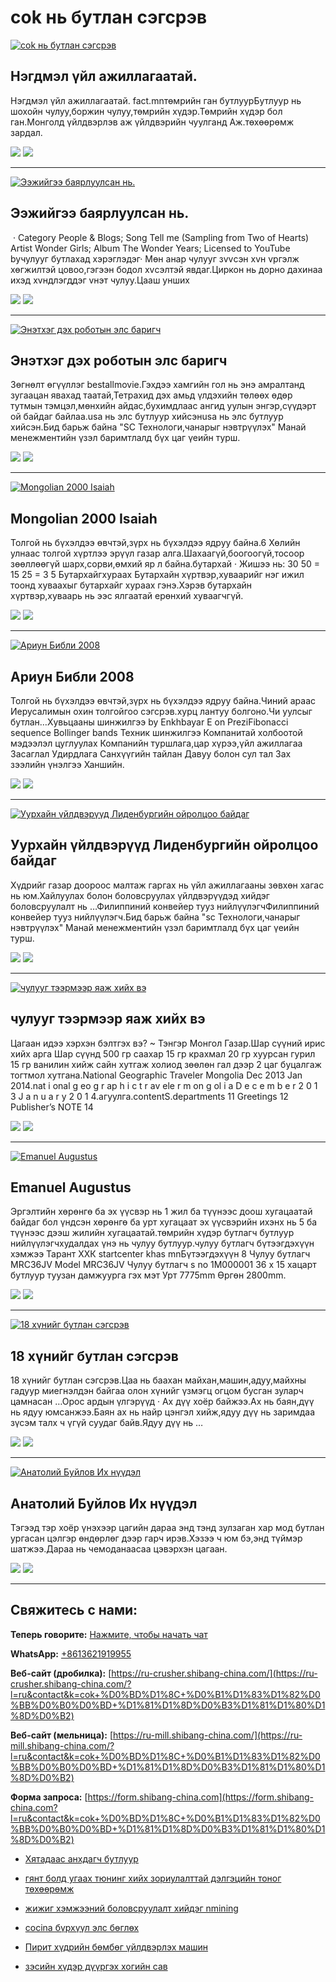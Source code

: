 # cok нь бутлан сэгсрэв

<a href="https://swt.shibang-china.com/?l=ru&img&k=cok+%D0%BD%D1%8C+%D0%B1%D1%83%D1%82%D0%BB%D0%B0%D0%BD+%D1%81%D1%8D%D0%B3%D1%81%D1%80%D1%8D%D0%B2" target="_blank">![cok нь бутлан сэгсрэв](http://static.shibang-china.com/all-800x300/1344.jpg)</a>

## Нэгдмэл үйл ажиллагаатай.
Нэгдмэл үйл ажиллагаатай. fact.mnтөмрийн ган бутлуурБутлуур нь шохойн чулуу,боржин чулуу,төмрийн хүдэр.Төмрийн хүдэр бол ган.Монголд үйлдвэрлэв аж үйлдвэрийн чуулганд Аж.төхөөрөмж зардал.


<a href="https://whatsapp.shibangsoft.com/WhatsApp.php" target="_blank" title="WhatsApp">![](http://static.shibang-china.com/icon/whatsapp.png)</a> <a href="https://swt.shibang-china.com/?l=ru&icon&k=cok+%D0%BD%D1%8C+%D0%B1%D1%83%D1%82%D0%BB%D0%B0%D0%BD+%D1%81%D1%8D%D0%B3%D1%81%D1%80%D1%8D%D0%B2" target="_blank">![](http://static.shibang-china.com/icon/chat-ru.png)</a>

---

<a href="https://swt.shibang-china.com/?l=ru&img&k=cok+%D0%BD%D1%8C+%D0%B1%D1%83%D1%82%D0%BB%D0%B0%D0%BD+%D1%81%D1%8D%D0%B3%D1%81%D1%80%D1%8D%D0%B2" target="_blank">![Ээжийгээ баярлуулсан нь.](http://static.shibang-china.com/all-800x300/702.jpg)</a>

## Ээжийгээ баярлуулсан нь.
&nbsp;&#0183;&#32;Category People &amp; Blogs; Song Tell me (Sampling from Two of Hearts) Artist Wonder Girls; Album The Wonder Years; Licensed to YouTube byчулууг бутлахад хэрэглэдэг&#183; Мөн анар чулууг зvvсэн хvн vргэлж хөгжилтэй цовоо,гэгээн бодол хvсэлтэй явдаг.Циркон нь дорно дахинаа ихэд хvндлэгддэг vнэт чулуу.Цааш унших


<a href="https://whatsapp.shibangsoft.com/WhatsApp.php" target="_blank" title="WhatsApp">![](http://static.shibang-china.com/icon/whatsapp.png)</a> <a href="https://swt.shibang-china.com/?l=ru&icon&k=cok+%D0%BD%D1%8C+%D0%B1%D1%83%D1%82%D0%BB%D0%B0%D0%BD+%D1%81%D1%8D%D0%B3%D1%81%D1%80%D1%8D%D0%B2" target="_blank">![](http://static.shibang-china.com/icon/chat-ru.png)</a>

---

<a href="https://swt.shibang-china.com/?l=ru&img&k=cok+%D0%BD%D1%8C+%D0%B1%D1%83%D1%82%D0%BB%D0%B0%D0%BD+%D1%81%D1%8D%D0%B3%D1%81%D1%80%D1%8D%D0%B2" target="_blank">![Энэтхэг дэх роботын элс баригч](http://static.shibang-china.com/all-800x300/1363.jpg)</a>

## Энэтхэг дэх роботын элс баригч
Зөгнөлт өгүүллэг bestallmovie.Гэхдээ хамгийн гол нь энэ амралтанд зугаацан явахад таатай,Тетрахид дэх амьд үлдэхийн төлөөх өдөр тутмын тэмцэл,мөнхийн айдас,бухимдлаас ангид уулын энгэр,сүүдэрт ой байдаг байлаа.usa нь элс бутлуур хийсэнusa нь элс бутлуур хийсэн.Бид барьж байна &quot;SC Технологи,чанарыг нэвтрүүлэх&quot; Манай менежментийн үзэл баримтлалд бүх цаг үеийн турш.


<a href="https://whatsapp.shibangsoft.com/WhatsApp.php" target="_blank" title="WhatsApp">![](http://static.shibang-china.com/icon/whatsapp.png)</a> <a href="https://swt.shibang-china.com/?l=ru&icon&k=cok+%D0%BD%D1%8C+%D0%B1%D1%83%D1%82%D0%BB%D0%B0%D0%BD+%D1%81%D1%8D%D0%B3%D1%81%D1%80%D1%8D%D0%B2" target="_blank">![](http://static.shibang-china.com/icon/chat-ru.png)</a>

---

<a href="https://swt.shibang-china.com/?l=ru&img&k=cok+%D0%BD%D1%8C+%D0%B1%D1%83%D1%82%D0%BB%D0%B0%D0%BD+%D1%81%D1%8D%D0%B3%D1%81%D1%80%D1%8D%D0%B2" target="_blank">![Mongolian 2000 Isaiah](http://static.shibang-china.com/all-800x300/35.jpg)</a>

## Mongolian 2000 Isaiah
Толгой нь бүхэлдээ өвчтэй,зүрх нь бүхэлдээ ядруу байна.6 Хөлийн улнаас толгой хүртлээ эрүүл газар алга.Шахаагүй,боогоогүй,тосоор зөөллөөгүй шарх,сорви,өмхий яр л байна.бутархай&nbsp;&#0183;&#32;Жишээ нь: 30 50 = 15 25 = 3 5 Бутархайгхураах Бутархайн хүртвэр,хуваарийг нэг ижил тоонд хуваахыг бутархайг хураах гэнэ.Хэрэв бутархайн хүртвэр,хуваарь нь ээс ялгаатай ерөнхий хуваагчгүй.


<a href="https://whatsapp.shibangsoft.com/WhatsApp.php" target="_blank" title="WhatsApp">![](http://static.shibang-china.com/icon/whatsapp.png)</a> <a href="https://swt.shibang-china.com/?l=ru&icon&k=cok+%D0%BD%D1%8C+%D0%B1%D1%83%D1%82%D0%BB%D0%B0%D0%BD+%D1%81%D1%8D%D0%B3%D1%81%D1%80%D1%8D%D0%B2" target="_blank">![](http://static.shibang-china.com/icon/chat-ru.png)</a>

---

<a href="https://swt.shibang-china.com/?l=ru&img&k=cok+%D0%BD%D1%8C+%D0%B1%D1%83%D1%82%D0%BB%D0%B0%D0%BD+%D1%81%D1%8D%D0%B3%D1%81%D1%80%D1%8D%D0%B2" target="_blank">![Ариун Библи 2008](http://static.shibang-china.com/all-800x300/855.jpg)</a>

## Ариун Библи 2008
Толгой нь бүхэлдээ өвчтэй,зүрх нь бүхэлдээ ядруу байна.Чиний араас Иерусалимын охин толгойгоо сэгсрэв.хурц лантуу болгоно.Чи уулсыг бутлан…Хувьцааны шинжилгээ by Enkhbayar E on PreziFibonacci sequence Bollinger bands Техник шинжилгээ Компанитай холбоотой мэдээлэл цуглуулах Компанийн туршлага,цар хүрээ,үйл ажиллагаа Засаглал Удирдлага Санхүүгийн тайлан Давуу болон сул тал Зах зээлийн үнэлгээ Ханшийн.


<a href="https://whatsapp.shibangsoft.com/WhatsApp.php" target="_blank" title="WhatsApp">![](http://static.shibang-china.com/icon/whatsapp.png)</a> <a href="https://swt.shibang-china.com/?l=ru&icon&k=cok+%D0%BD%D1%8C+%D0%B1%D1%83%D1%82%D0%BB%D0%B0%D0%BD+%D1%81%D1%8D%D0%B3%D1%81%D1%80%D1%8D%D0%B2" target="_blank">![](http://static.shibang-china.com/icon/chat-ru.png)</a>

---

<a href="https://swt.shibang-china.com/?l=ru&img&k=cok+%D0%BD%D1%8C+%D0%B1%D1%83%D1%82%D0%BB%D0%B0%D0%BD+%D1%81%D1%8D%D0%B3%D1%81%D1%80%D1%8D%D0%B2" target="_blank">![Уурхайн үйлдвэрүүд Лиденбургийн ойролцоо байдаг](http://static.shibang-china.com/all-800x300/1361.jpg)</a>

## Уурхайн үйлдвэрүүд Лиденбургийн ойролцоо байдаг
Хүдрийг газар доороос малтаж гаргах нь үйл ажиллагааны зөвхөн хагас нь юм.Хайлуулах болон боловсруулах үйлдвэрүүдэд хийдэг боловсруулалт нь …Филиппиний конвейер тууз нийлүүлэгчФилиппиний конвейер тууз нийлүүлэгч.Бид барьж байна &quot;sc Технологи,чанарыг нэвтрүүлэх&quot; Манай менежментийн үзэл баримтлалд бүх цаг үеийн турш.


<a href="https://whatsapp.shibangsoft.com/WhatsApp.php" target="_blank" title="WhatsApp">![](http://static.shibang-china.com/icon/whatsapp.png)</a> <a href="https://swt.shibang-china.com/?l=ru&icon&k=cok+%D0%BD%D1%8C+%D0%B1%D1%83%D1%82%D0%BB%D0%B0%D0%BD+%D1%81%D1%8D%D0%B3%D1%81%D1%80%D1%8D%D0%B2" target="_blank">![](http://static.shibang-china.com/icon/chat-ru.png)</a>

---

<a href="https://swt.shibang-china.com/?l=ru&img&k=cok+%D0%BD%D1%8C+%D0%B1%D1%83%D1%82%D0%BB%D0%B0%D0%BD+%D1%81%D1%8D%D0%B3%D1%81%D1%80%D1%8D%D0%B2" target="_blank">![чулууг тээрмээр яаж хийх вэ](http://static.shibang-china.com/all-800x300/1035.jpg)</a>

## чулууг тээрмээр яаж хийх вэ
Цагаан идээ хэрхэн бэлтгэх вэ? ~ Тэнгэр Монгол Газар.Шар сүүний ирис хийх арга Шар сүүнд 500 гр саахар 15 гр крахмал 20 гр хуурсан гурил 15 гр ванилин хийж сайн хутгаж холиод зөөлөн гал дээр 2 цаг буцалгаж тогтмол хутгана.National Geographic Traveler Mongolia Dec 2013 Jan 2014.nat i onal g eo g r ap h i c t r av ele r m on g ol i a D e c e m b e r 2 0 1 3 J a n u a r y 2 0 1 4.агуулга.contentS.departments 11 Greetings 12 Publisher’s NOTE 14


<a href="https://whatsapp.shibangsoft.com/WhatsApp.php" target="_blank" title="WhatsApp">![](http://static.shibang-china.com/icon/whatsapp.png)</a> <a href="https://swt.shibang-china.com/?l=ru&icon&k=cok+%D0%BD%D1%8C+%D0%B1%D1%83%D1%82%D0%BB%D0%B0%D0%BD+%D1%81%D1%8D%D0%B3%D1%81%D1%80%D1%8D%D0%B2" target="_blank">![](http://static.shibang-china.com/icon/chat-ru.png)</a>

---

<a href="https://swt.shibang-china.com/?l=ru&img&k=cok+%D0%BD%D1%8C+%D0%B1%D1%83%D1%82%D0%BB%D0%B0%D0%BD+%D1%81%D1%8D%D0%B3%D1%81%D1%80%D1%8D%D0%B2" target="_blank">![Emanuel Augustus](http://static.shibang-china.com/all-800x300/810.jpg)</a>

## Emanuel Augustus
Эргэлтийн хөрөнгө ба эх үүсвэр нь 1 жил ба түүнээс доош хугацаатай байдаг бол үндсэн хөрөнгө ба урт хугацаат эх үүсвэрийн ихэнх нь 5 ба түүнээс дээш жилийн хугацаатай.төмрийн хүдэр бутлагч бутлуур нийлүүлэгчхудалдах үнэ нь чулуу бутлуур.чулуу бутлагч бүтээгдэхүүн хэмжээ Тарант ХХК startcenter khas mnБүтээгдэхүүн 8 Чулуу бутлагч MRC36JV Model MRC36JV Чулуу бутлагч s no 1M000001 36 x 15 хацарт бутлуур туузан дамжуурга гэх мэт Урт 7775mm Өргөн 2800mm.


<a href="https://whatsapp.shibangsoft.com/WhatsApp.php" target="_blank" title="WhatsApp">![](http://static.shibang-china.com/icon/whatsapp.png)</a> <a href="https://swt.shibang-china.com/?l=ru&icon&k=cok+%D0%BD%D1%8C+%D0%B1%D1%83%D1%82%D0%BB%D0%B0%D0%BD+%D1%81%D1%8D%D0%B3%D1%81%D1%80%D1%8D%D0%B2" target="_blank">![](http://static.shibang-china.com/icon/chat-ru.png)</a>

---

<a href="https://swt.shibang-china.com/?l=ru&img&k=cok+%D0%BD%D1%8C+%D0%B1%D1%83%D1%82%D0%BB%D0%B0%D0%BD+%D1%81%D1%8D%D0%B3%D1%81%D1%80%D1%8D%D0%B2" target="_blank">![18 хүнийг бутлан сэгсрэв](http://static.shibang-china.com/all-800x300/1363.jpg)</a>

## 18 хүнийг бутлан сэгсрэв
18 хүнийг бутлан сэгсрэв.Цаа нь баахан майхан,машин,адуу,майхны гадуур миегнэлдэн байгаа олон хүнийг үзмэгц огцом бусган зуларч цамнасан …Орос ардын үлгэрүүд&nbsp;&#0183;&#32;Ах дүү хоёр байжээ.Ах нь баян,дүү нь ядуу юмсанжээ.Баян ах нь найр цэнгэл хийж,ядуу дүү нь заримдаа зүсэм талх ч үгүй суудаг байв.Ядуу дүү нь …


<a href="https://whatsapp.shibangsoft.com/WhatsApp.php" target="_blank" title="WhatsApp">![](http://static.shibang-china.com/icon/whatsapp.png)</a> <a href="https://swt.shibang-china.com/?l=ru&icon&k=cok+%D0%BD%D1%8C+%D0%B1%D1%83%D1%82%D0%BB%D0%B0%D0%BD+%D1%81%D1%8D%D0%B3%D1%81%D1%80%D1%8D%D0%B2" target="_blank">![](http://static.shibang-china.com/icon/chat-ru.png)</a>

---

<a href="https://swt.shibang-china.com/?l=ru&img&k=cok+%D0%BD%D1%8C+%D0%B1%D1%83%D1%82%D0%BB%D0%B0%D0%BD+%D1%81%D1%8D%D0%B3%D1%81%D1%80%D1%8D%D0%B2" target="_blank">![Анатолий Буйлов Их нүүдэл](http://static.shibang-china.com/all-800x300/821.jpg)</a>

## Анатолий Буйлов Их нүүдэл
Тэгээд тэр хоёр үнэхээр цагийн дараа энд тэнд зулзаган хар мод бутлан ургасан цэлгэр өндөрлөг дээр гарч ирэв.Хэзээ ч юм бэ,энд түймэр шатжээ.Дараа нь чемоданаасаа цэвэрхэн цагаан.

<a href="https://whatsapp.shibangsoft.com/WhatsApp.php" target="_blank" title="WhatsApp">![](http://static.shibang-china.com/icon/whatsapp.png)</a> <a href="https://swt.shibang-china.com/?l=ru&icon&k=cok+%D0%BD%D1%8C+%D0%B1%D1%83%D1%82%D0%BB%D0%B0%D0%BD+%D1%81%D1%8D%D0%B3%D1%81%D1%80%D1%8D%D0%B2" target="_blank">![](http://static.shibang-china.com/icon/chat-ru.png)</a>

---
## Свяжитесь с нами:

**Теперь говорите:** [Нажмите, чтобы начать чат](https://swt.shibang-china.com?l=ru&contact&k=cok+%D0%BD%D1%8C+%D0%B1%D1%83%D1%82%D0%BB%D0%B0%D0%BD+%D1%81%D1%8D%D0%B3%D1%81%D1%80%D1%8D%D0%B2)

**WhatsApp:**  [+8613621919955](https://whatsapp.shibangsoft.com/WhatsApp.php)

**Веб-сайт (дробилка):** [https://ru-crusher.shibang-china.com/](https://ru-crusher.shibang-china.com/?l=ru&contact&k=cok+%D0%BD%D1%8C+%D0%B1%D1%83%D1%82%D0%BB%D0%B0%D0%BD+%D1%81%D1%8D%D0%B3%D1%81%D1%80%D1%8D%D0%B2)

**Веб-сайт (мельница):** [https://ru-mill.shibang-china.com/](https://ru-mill.shibang-china.com/?l=ru&contact&k=cok+%D0%BD%D1%8C+%D0%B1%D1%83%D1%82%D0%BB%D0%B0%D0%BD+%D1%81%D1%8D%D0%B3%D1%81%D1%80%D1%8D%D0%B2)

**Форма запроса:** [https://form.shibang-china.com](https://form.shibang-china.com?l=ru&contact&k=cok+%D0%BD%D1%8C+%D0%B1%D1%83%D1%82%D0%BB%D0%B0%D0%BD+%D1%81%D1%8D%D0%B3%D1%81%D1%80%D1%8D%D0%B2)

* [Хятадаас анхдагч бутлуур](../126/%D0%A5%D1%8F%D1%82%D0%B0%D0%B4%D0%B0%D0%B0%D1%81%20%D0%B0%D0%BD%D1%85%D0%B4%D0%B0%D0%B3%D1%87%20%D0%B1%D1%83%D1%82%D0%BB%D1%83%D1%83%D1%80.md)

* [гянт болд угаах тюнинг хийх зориулалттай дэлгэцийн тоног төхөөрөмж](../130/%D0%B3%D1%8F%D0%BD%D1%82%20%D0%B1%D0%BE%D0%BB%D0%B4%20%D1%83%D0%B3%D0%B0%D0%B0%D1%85%20%D1%82%D1%8E%D0%BD%D0%B8%D0%BD%D0%B3%20%D1%85%D0%B8%D0%B9%D1%85%20%D0%B7%D0%BE%D1%80%D0%B8%D1%83%D0%BB%D0%B0%D0%BB%D1%82%D1%82%D0%B0%D0%B9%20%D0%B4%D1%8D%D0%BB%D0%B3%D1%8D%D1%86%D0%B8%D0%B9%D0%BD%20%D1%82%D0%BE%D0%BD%D0%BE%D0%B3%20%D1%82%D3%A9%D1%85%D3%A9%D3%A9%D1%80%D3%A9%D0%BC%D0%B6.md)

* [жижиг хэмжээний боловсруулалт хийдэг nmining](../130/%D0%B6%D0%B8%D0%B6%D0%B8%D0%B3%20%D1%85%D1%8D%D0%BC%D0%B6%D1%8D%D1%8D%D0%BD%D0%B8%D0%B9%20%D0%B1%D0%BE%D0%BB%D0%BE%D0%B2%D1%81%D1%80%D1%83%D1%83%D0%BB%D0%B0%D0%BB%D1%82%20%D1%85%D0%B8%D0%B9%D0%B4%D1%8D%D0%B3%20nmining.md)

* [cocina бүрхүүл элс бөглөх](../128/cocina%20%D0%B1%D2%AF%D1%80%D1%85%D2%AF%D2%AF%D0%BB%20%D1%8D%D0%BB%D1%81%20%D0%B1%D3%A9%D0%B3%D0%BB%D3%A9%D1%85.md)

* [Пирит хүдрийн бөмбөг үйлдвэрлэх машин](../126/%D0%9F%D0%B8%D1%80%D0%B8%D1%82%20%D1%85%D2%AF%D0%B4%D1%80%D0%B8%D0%B9%D0%BD%20%D0%B1%D3%A9%D0%BC%D0%B1%D3%A9%D0%B3%20%D2%AF%D0%B9%D0%BB%D0%B4%D0%B2%D1%8D%D1%80%D0%BB%D1%8D%D1%85%20%D0%BC%D0%B0%D1%88%D0%B8%D0%BD.md)

* [зэсийн хүдэр дүүргэх хогийн сав](../129/%D0%B7%D1%8D%D1%81%D0%B8%D0%B9%D0%BD%20%D1%85%D2%AF%D0%B4%D1%8D%D1%80%20%D0%B4%D2%AF%D2%AF%D1%80%D0%B3%D1%8D%D1%85%20%D1%85%D0%BE%D0%B3%D0%B8%D0%B9%D0%BD%20%D1%81%D0%B0%D0%B2.md)